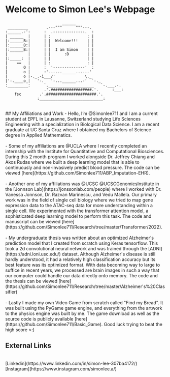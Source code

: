 # Welcome to Simon Lee's Webpage
```
                         ______                     
 _________        .---"""      """---.              
:______.-':      :  .--------------.  :             
| ______  |      | :                : |             
|:______B:|      | |  Welcome!!!    | |             
|:______B:|      | |                | |             
|:______B:|      | |  I am Simon    | |             
|         |      | |      :D        | |             
|:_____:  |      | |                | |             
|    ==   |      | :                : |             
|       O |      :  '--------------'  :             
|       o |      :'---...______...---'              
|       o |-._.-i___/'             \._              
|'-.____o_|   '-.   '-...______...-'  `-._          
:_________:      `.____________________   `-.___.-. 
                 .'.##################.'.      :___:
    fsc        .'.######################.'.         
              :____________________________:
```
<br /> 
## My Affiliations and Work
- Hello, I’m @Simonlee711 and I am a current student at EPFL in Lausanne, Switzerland studying Life Sciences Engineering with a specialization in Biological Data Science. I am a recent graduate at UC Santa Cruz where I obtained my Bachelors of Science degree in Applied Mathematics. 
<br /> <br /> 
- Some of my affiliations are @UCLA where I recently completed an internship with the Institute for Quantitative and Computational Biosciences. During this 2 month program I worked alongside Dr. Jeffrey Chiang and Akos Rudas where we built a deep learning model that is able to continuously and non-invasively predict blood pressure. The code can be viewed [here](https://github.com/Simonlee711/ABP_Imputation-EHR).
<br /> <br /> 
- Another one of my affiliations was @UCSC @UCSCGenomicsInstitute in the [Jonnson Lab](https://jonssonlab.com/people) where I worked with Dr. Vanessa Jonnson, Dr. Razvan Marinescu, and Vedu Mallela. Our primary work was in the field of single cell biology where we tried to map gene expression data to the ATAC-seq data for more understanding within a single cell. We experimented with the transformer attention model, a sophisticated deep learning model to perform this task. The code and manuscript can be viewed [here](https://github.com/Simonlee711/Research/tree/master/Transformer/2022). 
<br /> <br /> 
- My undergraduate thesis was written about an optimized Alzheimer's prediction model that I created from scratch using Keras tensorflow. This took a 2d convolutional neural network and was trained through the [ADNI](https://adni.loni.usc.edu/) dataset. Although Alzheimer's disease is still hardly understood, it had a relatively high classification accuracy but its best feature was its optimized format. With data becoming way to large to suffice in recent years, we processed are brain images in such a way that our computer could handle our data directly onto memory. The code and the thesis can be viewed [here](https://github.com/Simonlee711/Research/tree/master/Alzheimer's%20Classifier)
<br /> <br /> 
- Lastly I made my own Video Game from scratch called "Find my Bread". It was built using the PyGame game engine, and everything from the artwork to the physics engine was built by me. The game download as well as the source code is publicly available [here](https://github.com/Simonlee711/Basic_Game). Good luck trying to beat the high score >:)

## External Links
<br /> 
[Linkedin](https://www.linkedin.com/in/simon-lee-307ba4172/)
<br /> 
[Instagram](https://www.instagram.com/simonlee.a/)
